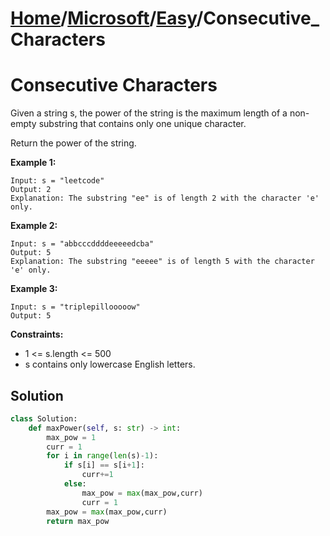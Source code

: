 # [Home](./../..)/[Microsoft](./..)/[Easy](./)/Consecutive_Characters
<h1>Consecutive Characters</h1>

<p>
Given a string s, the power of the string is the maximum length of a non-empty substring that contains only one unique character.
</p>
<p>
Return the power of the string.
</p>

<b>Example 1:</b>

    Input: s = "leetcode"
    Output: 2
    Explanation: The substring "ee" is of length 2 with the character 'e' only.

<b>Example 2:</b>

    Input: s = "abbcccddddeeeeedcba"
    Output: 5
    Explanation: The substring "eeeee" is of length 5 with the character 'e' only.

<b>Example 3:</b>

    Input: s = "triplepillooooow"
    Output: 5

<b>Constraints:</b>

- 1 <= s.length <= 500
- s contains only lowercase English letters.

<h2>Solution</h2>

```python
class Solution:
    def maxPower(self, s: str) -> int:
        max_pow = 1
        curr = 1
        for i in range(len(s)-1):
            if s[i] == s[i+1]:
                curr+=1
            else:
                max_pow = max(max_pow,curr)
                curr = 1
        max_pow = max(max_pow,curr)
        return max_pow
```
